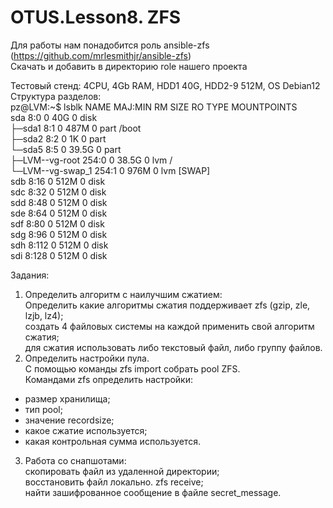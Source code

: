 # OTUS.Lesson8. ZFS
Для работы нам понадобится роль ansible-zfs (https://github.com/mrlesmithjr/ansible-zfs)  
Скачать и добавить в директорию role нашего проекта

Тестовый стенд: 4CPU, 4Gb RAM, HDD1 40G, HDD2-9 512M, OS Debian12  
Структура разделов:  
pz@LVM:~$ lsblk 
NAME               MAJ:MIN RM  SIZE RO TYPE MOUNTPOINTS  
sda                  8:0    0   40G  0 disk   
├─sda1               8:1    0  487M  0 part /boot  
├─sda2               8:2    0    1K  0 part   
└─sda5               8:5    0 39.5G  0 part   
  ├─LVM--vg-root   254:0    0 38.5G  0 lvm  /  
  └─LVM--vg-swap_1 254:1    0  976M  0 lvm  [SWAP]  
sdb                  8:16   0  512M  0 disk   
sdc                  8:32   0  512M  0 disk   
sdd                  8:48   0  512M  0 disk   
sde                  8:64   0  512M  0 disk   
sdf                  8:80   0  512M  0 disk   
sdg                  8:96   0  512M  0 disk   
sdh                  8:112  0  512M  0 disk   
sdi                  8:128  0  512M  0 disk   

Задания:  
1) Определить алгоритм с наилучшим сжатием:  
Определить какие алгоритмы сжатия поддерживает zfs (gzip, zle, lzjb, lz4);  
создать 4 файловых системы на каждой применить свой алгоритм сжатия;  
для сжатия использовать либо текстовый файл, либо группу файлов.  
2) Определить настройки пула.  
С помощью команды zfs import собрать pool ZFS.  
Командами zfs определить настройки:  
- размер хранилища;      
- тип pool;  
- значение recordsize;  
- какое сжатие используется;  
- какая контрольная сумма используется.  
3) Работа со снапшотами:  
скопировать файл из удаленной директории;  
восстановить файл локально. zfs receive;  
найти зашифрованное сообщение в файле secret_message.  
